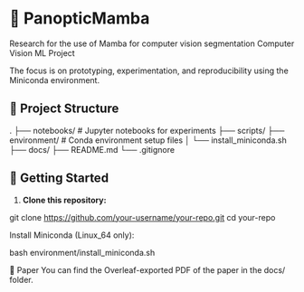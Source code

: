 # 🧠  PanopticMamba
Research for the use of Mamba for computer vision segmentation
Computer Vision ML Project

 The focus is on prototyping, experimentation, and reproducibility using the Miniconda environment.

## 📁 Project Structure

.
├── notebooks/ # Jupyter notebooks for experiments
├── scripts/ 
├── environment/ # Conda environment setup files
│ └── install_miniconda.sh
├── docs/ 
├── README.md
└── .gitignore


## 🚀 Getting Started

1. **Clone this repository:**


git clone https://github.com/your-username/your-repo.git
cd your-repo

Install Miniconda (Linux_64 only):


bash environment/install_miniconda.sh

📄 Paper
You can find the Overleaf-exported PDF of the paper in the docs/ folder.
